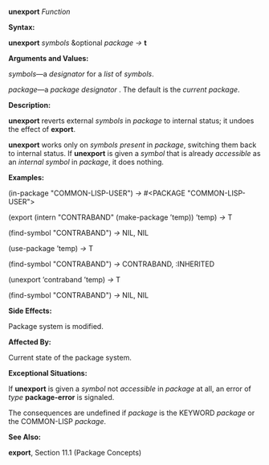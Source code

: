 **unexport** *Function* 

**Syntax:** 

**unexport** *symbols* &optional *package →* **t** 

**Arguments and Values:** 

*symbols*—a *designator* for a *list* of *symbols*. 

*package*—a *package designator* . The default is the *current package*. 

**Description:** 

**unexport** reverts external *symbols* in *package* to internal status; it undoes the effect of **export**. 

**unexport** works only on *symbols present* in *package*, switching them back to internal status. If **unexport** is given a *symbol* that is already *accessible* as an *internal symbol* in *package*, it does nothing. 

**Examples:** 

(in-package "COMMON-LISP-USER") *→* #&#60;PACKAGE "COMMON-LISP-USER"&#62; 

(export (intern "CONTRABAND" (make-package ’temp)) ’temp) *→* T 

(find-symbol "CONTRABAND") *→* NIL, NIL 

(use-package ’temp) *→* T 

(find-symbol "CONTRABAND") *→* CONTRABAND, :INHERITED 

(unexport ’contraband ’temp) *→* T 

(find-symbol "CONTRABAND") *→* NIL, NIL 

**Side Effects:** 

Package system is modified. 

**Affected By:** 

Current state of the package system. 

**Exceptional Situations:** 

If **unexport** is given a *symbol* not *accessible* in *package* at all, an error of *type* **package-error** is signaled. 

The consequences are undefined if *package* is the KEYWORD *package* or the COMMON-LISP *package*. 

 

 

**See Also:** 

**export**, Section 11.1 (Package Concepts) 

